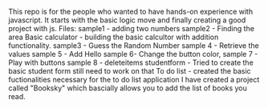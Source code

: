 This repo is for the people who wanted to have hands-on experience with javascript. It starts with the basic logic move and finally creating a good project with js. 
Files:
sample1 - adding two numbers
sample2 - Finding the area 
Basic calculator  - building the basic calcultor with addition functionality. 
sample3 - Guess the Random Number 
sample 4 - Retrieve the values
sample 5 - Add Hello
sample 6- Change the button color,
sample 7 - Play with buttons 
sample 8 - deleteitems
studentform - Tried to create the basic student form still need to work on that
To do list - created the basic fuctionalities necessary for the to do list application
I have created a project called "Booksky" which bascially allows you to add the list of books you read. 
